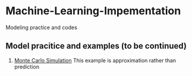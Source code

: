 # Machine-Learning-Impementation
Modeling practice and codes
## Model pracitice and examples (to be continued)
1) [Monte Carlo Simulation](https://github.com/xlyue92/Machine_Learning_Impementation/blob/master/Monte%20Carlo%20on%20S%26P%20500/S%26P500_Price_MC.ipynb)
   This example is approximation rather than prediction
